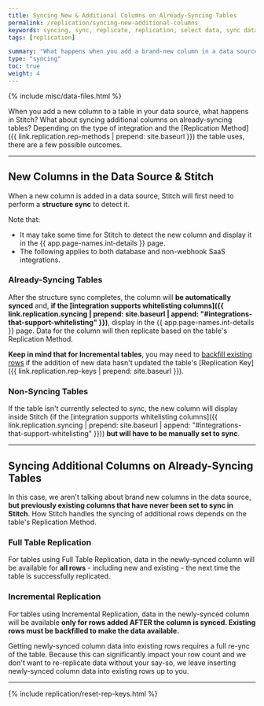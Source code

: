 ```yaml
---
title: Syncing New & Additional Columns on Already-Syncing Tables
permalink: /replication/syncing-new-additional-columns
keywords: syncing, sync, replicate, replication, select data, sync data, sync table, sync column, add new columns, sync new column, add additional columns
tags: [replication]

summary: "What happens when you add a brand-new column in a data source or you want to sync additional columns on an already-syncing table? How will your row count be impacted? In this guide, we cover how Stitch handles new columns, what you can expect for existing rows, and how to backfill data."
type: "syncing"
toc: true
weight: 4
---
```

{% include misc/data-files.html %}

When you add a new column to a table in your data source, what happens in Stitch? What about syncing additional columns on already-syncing tables? Depending on the type of integration and the [Replication Method]({{ link.replication.rep-methods | prepend: site.baseurl }}) the table uses, there are a few possible outcomes.

---

## New Columns in the Data Source & Stitch

When a new column is added in a data source, Stitch will first need to perform a **structure sync** to detect it.

Note that:

- It may take some time for Stitch to detect the new column and display it in the {{ app.page-names.int-details }} page.
- The following applies to both database and non-webhook SaaS integrations.

### Already-Syncing Tables
After the structure sync completes, the column will **be automatically synced** and, **if the [integration supports whitelisting columns]({{ link.replication.syncing | prepend: site.baseurl | append: "#integrations-that-support-whitelisting" }})**, display in the {{ app.page-names.int-details }} page. Data for the column will then replicate based on the table's Replication Method.

**Keep in mind that for Incremental tables**, you may need to [backfill existing rows](#backfilling-existing-rows) if the addition of new data hasn't updated the table's [Replication Key]({{ link.replication.rep-keys | prepend: site.baseurl }}).

### Non-Syncing Tables
If the table isn't currently selected to sync, the new column will display inside Stitch (if the [integration supports whitelisting columns]({{ link.replication.syncing | prepend: site.baseurl | append: "#integrations-that-support-whitelisting" }})) **but will have to be manually set to sync**.

---

## Syncing Additional Columns on Already-Syncing Tables

In this case, we aren't talking about brand new columns in the data source, **but previously existing columns that have never been set to sync in Stitch**. How Stitch handles the syncing of additional rows depends on the table's Replication Method.

### Full Table Replication

For tables using Full Table Replication, data in the newly-synced column will be available for **all rows** - including new and existing - the next time the table is successfully replicated.

### Incremental Replication

For tables using Incremental Replication, data in the newly-synced column will be available **only for rows added AFTER the column is synced. Existing rows must be backfilled to make the data available.**

Getting newly-synced column data into existing rows requires a full re-ync of the table. Because this can significantly impact your row count and we don't want to re-replicate data without your say-so, we leave inserting newly-synced column data into existing rows up to you.

---

{% include replication/reset-rep-keys.html %}